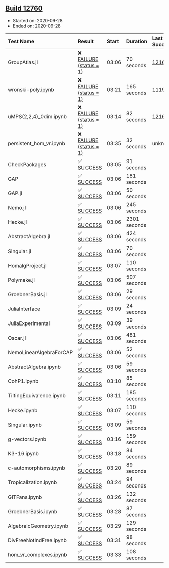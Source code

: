 ## [Build 12760](https://oscarci.mathematik.uni-kl.de/job/oscar/12760/)

* Started on: 2020-09-28
* Ended on: 2020-09-28

| Test Name    | Result | Start | Duration | Last Success | First Failure |
|:-------------|:-------|:------|:---------|:-------------|:--------------|
| GroupAtlas.jl | ❌ [FAILURE (status = 1)](https://oscarci.mathematik.uni-kl.de/job/oscar/12760/artifact/logs/build-12760/GroupAtlas.jl.log) | 03:06 | 70 seconds | [12167](https://oscarci.mathematik.uni-kl.de/job/oscar/12167/) | [12168](https://oscarci.mathematik.uni-kl.de/job/oscar/12168/) |
| wronski-poly.ipynb | ❌ [FAILURE (status = 1)](https://oscarci.mathematik.uni-kl.de/job/oscar/12760/artifact/logs/build-12760/wronski-poly.ipynb.log) | 03:21 | 165 seconds | [11192](https://oscarci.mathematik.uni-kl.de/job/oscar/11192/) | [11193](https://oscarci.mathematik.uni-kl.de/job/oscar/11193/) |
| uMPS(2,2,4)_0dim.ipynb | ❌ [FAILURE (status = 1)](https://oscarci.mathematik.uni-kl.de/job/oscar/12760/artifact/logs/build-12760/uMPS-2-2-4-_0dim.ipynb.log) | 03:14 | 82 seconds | [12167](https://oscarci.mathematik.uni-kl.de/job/oscar/12167/) | [12168](https://oscarci.mathematik.uni-kl.de/job/oscar/12168/) |
| persistent_hom_vr.ipynb | ❌ [FAILURE (status = 1)](https://oscarci.mathematik.uni-kl.de/job/oscar/12760/artifact/logs/build-12760/persistent_hom_vr.ipynb.log) | 03:35 | 32 seconds | unknown | unknown |
| CheckPackages | ✅ [SUCCESS](https://oscarci.mathematik.uni-kl.de/job/oscar/12760/artifact/logs/build-12760/CheckPackages.log) | 03:05 | 91 seconds |  |  |
| GAP | ✅ [SUCCESS](https://oscarci.mathematik.uni-kl.de/job/oscar/12760/artifact/logs/build-12760/GAP.log) | 03:06 | 181 seconds |  |  |
| GAP.jl | ✅ [SUCCESS](https://oscarci.mathematik.uni-kl.de/job/oscar/12760/artifact/logs/build-12760/GAP.jl.log) | 03:06 | 50 seconds |  |  |
| Nemo.jl | ✅ [SUCCESS](https://oscarci.mathematik.uni-kl.de/job/oscar/12760/artifact/logs/build-12760/Nemo.jl.log) | 03:06 | 245 seconds |  |  |
| Hecke.jl | ✅ [SUCCESS](https://oscarci.mathematik.uni-kl.de/job/oscar/12760/artifact/logs/build-12760/Hecke.jl.log) | 03:06 | 2301 seconds |  |  |
| AbstractAlgebra.jl | ✅ [SUCCESS](https://oscarci.mathematik.uni-kl.de/job/oscar/12760/artifact/logs/build-12760/AbstractAlgebra.jl.log) | 03:06 | 424 seconds |  |  |
| Singular.jl | ✅ [SUCCESS](https://oscarci.mathematik.uni-kl.de/job/oscar/12760/artifact/logs/build-12760/Singular.jl.log) | 03:06 | 70 seconds |  |  |
| HomalgProject.jl | ✅ [SUCCESS](https://oscarci.mathematik.uni-kl.de/job/oscar/12760/artifact/logs/build-12760/HomalgProject.jl.log) | 03:07 | 110 seconds |  |  |
| Polymake.jl | ✅ [SUCCESS](https://oscarci.mathematik.uni-kl.de/job/oscar/12760/artifact/logs/build-12760/Polymake.jl.log) | 03:06 | 507 seconds |  |  |
| GroebnerBasis.jl | ✅ [SUCCESS](https://oscarci.mathematik.uni-kl.de/job/oscar/12760/artifact/logs/build-12760/GroebnerBasis.jl.log) | 03:06 | 29 seconds |  |  |
| JuliaInterface | ✅ [SUCCESS](https://oscarci.mathematik.uni-kl.de/job/oscar/12760/artifact/logs/build-12760/JuliaInterface.log) | 03:09 | 24 seconds |  |  |
| JuliaExperimental | ✅ [SUCCESS](https://oscarci.mathematik.uni-kl.de/job/oscar/12760/artifact/logs/build-12760/JuliaExperimental.log) | 03:09 | 39 seconds |  |  |
| Oscar.jl | ✅ [SUCCESS](https://oscarci.mathematik.uni-kl.de/job/oscar/12760/artifact/logs/build-12760/Oscar.jl.log) | 03:06 | 481 seconds |  |  |
| NemoLinearAlgebraForCAP | ✅ [SUCCESS](https://oscarci.mathematik.uni-kl.de/job/oscar/12760/artifact/logs/build-12760/NemoLinearAlgebraForCAP.log) | 03:06 | 52 seconds |  |  |
| AbstractAlgebra.ipynb | ✅ [SUCCESS](https://oscarci.mathematik.uni-kl.de/job/oscar/12760/artifact/logs/build-12760/AbstractAlgebra.ipynb.log) | 03:06 | 59 seconds |  |  |
| CohP1.ipynb | ✅ [SUCCESS](https://oscarci.mathematik.uni-kl.de/job/oscar/12760/artifact/logs/build-12760/CohP1.ipynb.log) | 03:10 | 85 seconds |  |  |
| TiltingEquivalence.ipynb | ✅ [SUCCESS](https://oscarci.mathematik.uni-kl.de/job/oscar/12760/artifact/logs/build-12760/TiltingEquivalence.ipynb.log) | 03:11 | 185 seconds |  |  |
| Hecke.ipynb | ✅ [SUCCESS](https://oscarci.mathematik.uni-kl.de/job/oscar/12760/artifact/logs/build-12760/Hecke.ipynb.log) | 03:07 | 110 seconds |  |  |
| Singular.ipynb | ✅ [SUCCESS](https://oscarci.mathematik.uni-kl.de/job/oscar/12760/artifact/logs/build-12760/Singular.ipynb.log) | 03:09 | 59 seconds |  |  |
| g-vectors.ipynb | ✅ [SUCCESS](https://oscarci.mathematik.uni-kl.de/job/oscar/12760/artifact/logs/build-12760/g-vectors.ipynb.log) | 03:16 | 159 seconds |  |  |
| K3-16.ipynb | ✅ [SUCCESS](https://oscarci.mathematik.uni-kl.de/job/oscar/12760/artifact/logs/build-12760/K3-16.ipynb.log) | 03:18 | 84 seconds |  |  |
| c-automorphisms.ipynb | ✅ [SUCCESS](https://oscarci.mathematik.uni-kl.de/job/oscar/12760/artifact/logs/build-12760/c-automorphisms.ipynb.log) | 03:20 | 89 seconds |  |  |
| Tropicalization.ipynb | ✅ [SUCCESS](https://oscarci.mathematik.uni-kl.de/job/oscar/12760/artifact/logs/build-12760/Tropicalization.ipynb.log) | 03:24 | 94 seconds |  |  |
| GITFans.ipynb | ✅ [SUCCESS](https://oscarci.mathematik.uni-kl.de/job/oscar/12760/artifact/logs/build-12760/GITFans.ipynb.log) | 03:26 | 132 seconds |  |  |
| GroebnerBasis.ipynb | ✅ [SUCCESS](https://oscarci.mathematik.uni-kl.de/job/oscar/12760/artifact/logs/build-12760/GroebnerBasis.ipynb.log) | 03:28 | 87 seconds |  |  |
| AlgebraicGeometry.ipynb | ✅ [SUCCESS](https://oscarci.mathematik.uni-kl.de/job/oscar/12760/artifact/logs/build-12760/AlgebraicGeometry.ipynb.log) | 03:29 | 129 seconds |  |  |
| DivFreeNotIndFree.ipynb | ✅ [SUCCESS](https://oscarci.mathematik.uni-kl.de/job/oscar/12760/artifact/logs/build-12760/DivFreeNotIndFree.ipynb.log) | 03:31 | 98 seconds |  |  |
| hom_vr_complexes.ipynb | ✅ [SUCCESS](https://oscarci.mathematik.uni-kl.de/job/oscar/12760/artifact/logs/build-12760/hom_vr_complexes.ipynb.log) | 03:33 | 108 seconds |  |  |
